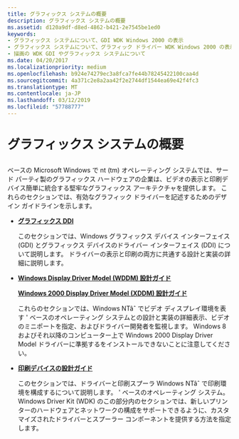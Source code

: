 ```yaml
---
title: グラフィックス システムの概要
description: グラフィックス システムの概要
ms.assetid: d120a9df-d8ed-4862-b421-2e7545be1ed0
keywords:
- グラフィックス システムについて、GDI WDK Windows 2000 の表示
- グラフィックス システムについて、グラフィック ドライバー WDK Windows 2000 の表示します。
- 描画の WDK GDI やグラフィックス システムについて
ms.date: 04/20/2017
ms.localizationpriority: medium
ms.openlocfilehash: b924e74279ec3a8fca7fe44b78245422100caa4d
ms.sourcegitcommit: 4a371c2e8a2aa42f2e2744df1544ea69e42f4fc3
ms.translationtype: MT
ms.contentlocale: ja-JP
ms.lasthandoff: 03/12/2019
ms.locfileid: "57788777"
---
```

# <a name="graphics-system-overview"></a>グラフィックス システムの概要


## <span id="ddk_graphics_system_overview_gg"></span><span id="DDK_GRAPHICS_SYSTEM_OVERVIEW_GG"></span>


ベースの Microsoft Windows で nt (tm) オペレーティング システムでは、サード パーティ製のグラフィックス ハードウェアの企業は、ビデオの表示と印刷デバイス簡単に統合する堅牢なグラフィックス アーキテクチャを提供します。 これらのセクションでは、有効なグラフィック ドライバーを記述するためのデザイン ガイドラインを示します。

-   [**グラフィックス DDI**](using-the-graphics-ddi.md)

    このセクションでは、Windows グラフィックス デバイス インターフェイス (GDI) とグラフィックス デバイスのドライバー インターフェイス (DDI) について説明します。 ドライバーの表示と印刷の両方に共通する設計と実装の詳細に説明します。

-   [**Windows Display Driver Model (WDDM) 設計ガイド**](windows-vista-display-driver-model-design-guide.md)

    [**Windows 2000 Display Driver Model (XDDM) 設計ガイド**](windows-2000-display-driver-model-design-guide.md)

    これらのセクションでは、Windows NTâˆ でビデオ ディスプレイ環境を表す ' ベースのオペレーティング システムとの設計と実装の詳細表示、ビデオのミニポートを指定、およびドライバー開発者を監視します。 Windows 8 およびそれ以降のコンピューター上で Windows 2000 Display Driver Model ドライバーに準拠するをインストールできないことに注意してください。

-   [**印刷デバイスの設計ガイド**](https://msdn.microsoft.com/library/windows/hardware/ff561035)

    このセクションでは、ドライバーと印刷スプーラ Windows NTâˆ で印刷環境を構成するについて説明します。 ' ベースのオペレーティング システム。 Windows Driver Kit (WDK) のこの部分内のセクションでは、新しいプリンターのハードウェアとネットワークの構成をサポートできるように、カスタマイズされたドライバーとスプーラー コンポーネントを提供する方法を指定します。

 

 





